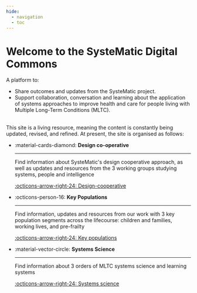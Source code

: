 ```yaml
---
hide:
  - navigation
  - toc
---
```


# Welcome to the SysteMatic Digital Commons

A platform to:

- Share outcomes and updates from the SysteMatic project.
- Support collaboration, conversation and learning about the application of systems approaches to improve health and care for people living with Multiple Long-Term Conditions (MLTC).

<br/>
This site is a living resource, meaning the content is constantly being updated, revised, and refined. 
At present, the site is organised as follows:


<div class="grid cards" markdown>
  
-  :material-cards-diamond: __Design co-operative__

    ---
    
    Find information about SysteMatic's design cooperative approach, as well as updates and resources from the 3 working groups studying systems, people and intelligence

    [:octicons-arrow-right-24: Design-cooperative](#)
  
-  :octicons-person-16: __Key Populations__

    ---
  
    Find information, updates and resources from our work with 3 key population segments across the lifecourse: children and families, working lives, and pre-frailty

    [:octicons-arrow-right-24: Key populations](#)
  
-   :material-vector-circle: __Systems Science__

    ---

    Find information about 3 orders of MLTC systems science and learning systems

    [:octicons-arrow-right-24: Systems science](#)
  
</div>


